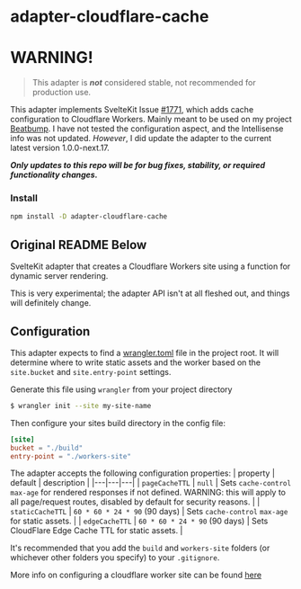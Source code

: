 # adapter-cloudflare-cache

# WARNING!

> This adapter is ***not*** considered stable, not recommended for production use.

This adapter implements SvelteKit Issue [#1771](https://github.com/sveltejs/kit/pull/1771), which adds cache configuration to Cloudflare Workers. Mainly meant to be used on my project [Beatbump](https://github.com/snuffyDev/Beatbump). I have not tested the configuration aspect, and the Intellisense info was not updated. *However*, I did update the adapter to the current latest version 1.0.0-next.17.

__*Only updates to this repo will be for bug fixes, stability, or required functionality changes.*__

### Install

```sh
npm install -D adapter-cloudflare-cache
```

## Original README Below

SvelteKit adapter that creates a Cloudflare Workers site using a function for dynamic server rendering.

This is very experimental; the adapter API isn't at all fleshed out, and things will definitely change.

## Configuration

This adapter expects to find a [wrangler.toml](https://developers.cloudflare.com/workers/platform/sites/configuration) file in the project root. It will determine where to write static assets and the worker based on the `site.bucket` and `site.entry-point` settings.

Generate this file using `wrangler` from your project directory

```sh
$ wrangler init --site my-site-name
```

Then configure your sites build directory in the config file:

```toml
[site]
bucket = "./build"
entry-point = "./workers-site"
```

The adapter accepts the following configuration properties:
| property | default | description |
|---|---|---|
| `pageCacheTTL` | `null` | Sets `cache-control` `max-age` for rendered responses if not defined. WARNING: this will apply to all page/request routes, disabled by default for security reasons. |
| `staticCacheTTL` | `60 * 60 * 24 * 90` (90 days) | Sets `cache-control` `max-age` for static assets. |
| `edgeCacheTTL` | `60 * 60 * 24 * 90` (90 days) | Sets CloudFlare Edge Cache TTL for static assets. |

It's recommended that you add the `build` and `workers-site` folders (or whichever other folders you specify) to your `.gitignore`.

More info on configuring a cloudflare worker site can be found [here](https://developers.cloudflare.com/workers/platform/sites/start-from-existing)
